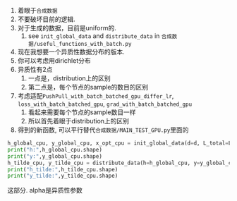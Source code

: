 1. 着眼于`合成数据`
2. 不要破坏目前的逻辑.
3. 对于生成的数据，目前是uniform的.
   1. see `init_global_data` and `distribute_data` in `合成数据/useful_functions_with_batch.py`
4. 现在我想要一个异质性数据分布的版本.
5. 你可以考虑用dirichlet分布
6. 异质性有2点
   1. 一点是，distribution上的区别
   2. 第二点是，每个节点的sample的数目的区别
7. 考虑适配`PushPull_with_batch_batched_gpu_differ_lr`, `loss_with_batch_batched_gpu`, `grad_with_batch_batched_gpu`
   1. 看起来需要每个节点的sample数目一样
   2. 所以首先着眼于distribution上的区别
8. 得到的新函数, 可以平行替代`合成数据/MAIN_TEST_GPU.py`里面的
```python 
h_global_cpu, y_global_cpu, x_opt_cpu = init_global_data(d=d, L_total=L_total, seed=42)
print("h:",h_global_cpu.shape)
print("y:",y_global_cpu.shape)
h_tilde_cpu, y_tilde_cpu = distribute_data(h=h_global_cpu, y=y_global_cpu, n=n)
print("h_tilde:",h_tilde_cpu.shape)
print("y_tilde:",y_tilde_cpu.shape)
```
这部分. alpha是异质性参数